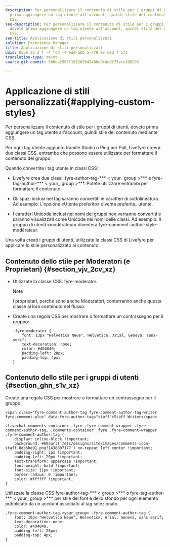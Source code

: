 ```yaml
---
description: Per personalizzare il contenuto di stile per i gruppi di utenti, dovete
  prima aggiungere un tag utente all'account, quindi stile del contenuto mediante
  CSS.
seo-description: Per personalizzare il contenuto di stile per i gruppi di utenti,
  dovete prima aggiungere un tag utente all'account, quindi stile del contenuto mediante
  CSS.
seo-title: Applicazione di stili personalizzati
solution: Experience Manager
title: Applicazione di stili personalizzati
uuid: 0556 aa 2 f -4 fcd -4 bde-abb 5-479 ec 682 f 573
translation-type: tm+mt
source-git-commit: 566ea2587f101202045488e9f4edf73ece100293

---
```



# Applicazione di stili personalizzati{#applying-custom-styles}

Per personalizzare il contenuto di stile per i gruppi di utenti, dovete prima aggiungere un tag utente all'account, quindi stile del contenuto mediante CSS.

Per ogni tag utente aggiunto tramite Studio o Ping per Pull, Livefyre creerà due classi CSS, entrambe che possono essere utilizzate per formattare il contenuto del gruppo.

Quando convertite i tag utente in classi CSS:

* Livefyre crea due classi: fyre-author-tag-*** < your_ group >*** e fyre-tag-author-*** < your_ group >***. Potete utilizzare entrambi per formattare il contenuto.

* Gli spazi inclusi nel tag saranno convertiti in caratteri di sottolineatura. Ad esempio: L'opzione «Utente preferito» diventa preferita_ utente.
* I caratteri Unicode inclusi nei nomi dei gruppi non verranno convertiti e saranno visualizzati come Unicode nei nomi delle classi. Ad esempio: Il gruppo di utenti «modérateur» diventerà fyre-comment-author-style-modérateur.

Una volta creati i gruppi di utenti, utilizzate le classi CSS di Livefyre per applicare lo stile personalizzato al contenuto.

## Contenuto dello stile per Moderatori (e Proprietari) {#section_vjv_2cv_xz}

* Utilizzate la classe CSS. fyre-moderator.

   >[!NOTE]
   >
   >I proprietari, perché sono anche Moderatori, conterranno anche questa classe al loro contenuto nel flusso.

* Create una regola CSS per mostrare o formattare un contrassegno per il gruppo:

   ```
   .fyre-moderator { 
       font: 13px "Helvetica Neue", Helvetica, Arial, Geneva, sans-serif; 
       text-decoration: none; 
       color: #404040; 
       padding-left: 28px; 
       padding-top: 4px; 
   }
   ```

## Contenuto dello stile per i gruppi di utenti {#section_ghn_s1v_xz}

Create una regola CSS per mostrare o formattare un contrassegno per il gruppo:

```
<span class="fyre-comment-author-tag fyre-comment-author-tag-writer fyre-comment-plus" data-fyre-author-tag="staff">Staff Writer</span>
```

```
.livechat-comments-container .fyre .fyre-comment-wrapper .fyre-comment-author-tag, .comments-container .fyre .fyre-comment-wrapper .fyre-comment-author-tag { 
    display: inline-block !important; 
    background: #603url('/etc/designs/site/images/comments-icon-staff.8db5be91.png?1438807177') no-repeat left center !important; 
    padding-right: 3px !important; 
    padding-left: 20px !important; 
    text-transform: uppercase !important; 
    font-weight: bold !important; 
    font-size: 11px !important; 
    border-radius: 0 !important; 
    color: #ffffff !important; 
}
```

Utilizzate la classe CSS fyre-author-tag-*** < group >*** o fyre-tag-author-*** < your_ group >*** per stile del font e dello sfondo per ogni elemento pubblicato da un account associato al tag selezionato.

```
.fyre-comment-author-tag-<your_group> .fyre-comment-author-tag { 
    font: 10px "Helvetica Neue", Helvetica, Arial, Geneva, sans-serif; 
    text-decoration: none; 
    color: #404040; 
    padding-left: 28px; 
    padding-top: 4px; 
}
```

